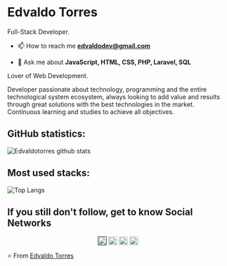 # Edvaldo Torres

Full-Stack Developer.

- 📫 How to reach me **edvaldodev@gmail.com**

- 💬 Ask me about **JavaScript, HTML, CSS, PHP, Laravel, SQL**

Lover of Web Development.

Developer passionate about technology, programming and the entire technological system ecosystem, always looking to add value and results through great solutions with the best technologies in the market. Continuous learning and studies to achieve all objectives.

## GitHub statistics:

![Edvaldotorres github stats](https://github-readme-stats.vercel.app/api?username=edvaldotorres&count_private=true&show_icons=true&theme=radical&title_color=8E2DE2&text_color=fff&icon_color=8E2DE2&hide_border=true)

## Most used stacks:

![Top Langs](https://github-readme-stats.vercel.app/api/top-langs/?username=edvaldotorres&layout=compact&theme=radical&title_color=8E2DE2&text_color=fff&hide_border=true&card_width=445)

## If you still don't follow, get to know Social Networks

<p align="center">
<a href="" target="blank"><img align="center" src="https://cdn.jsdelivr.net/npm/simple-icons@3.0.1/icons/twitter.svg" alt="edvaldotorres" height="20" width="20" /></a>
<a href="https://www.linkedin.com/in/edvaldo-torres-de-souza-189894150/" target="blank"><img align="center" src="https://cdn.jsdelivr.net/npm/simple-icons@3.0.1/icons/linkedin.svg" alt="edvaldotorres" height="20" width="20" /></a>
<a href="https://www.facebook.com/edvaldo.torres.967/" target="blank"><img align="center" src="https://cdn.jsdelivr.net/npm/simple-icons@3.0.1/icons/facebook.svg" alt="edvaldotorres" height="20" width="20" /></a>
<a href="https://www.instagram.com/edvaldotorres_/" target="blank"><img align="center" src="https://cdn.jsdelivr.net/npm/simple-icons@3.0.1/icons/instagram.svg" alt="edvaldotorres" height="20" width="20" /></a>
</p>

⭐️ From [Edvaldo Torres](https://github.com/edvaldotorres)
